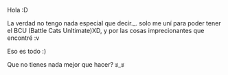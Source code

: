 Hola :D

La verdad no tengo nada especial que decir._.
solo me uní para poder tener el BCU (Battle 
Cats Unltimate)XD, y por las cosas
imprecionantes que encontré :v

Eso es todo :)































Que no tienes nada mejor que hacer? ತ_ತ
